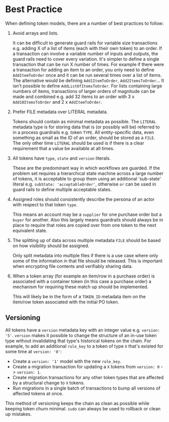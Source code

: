 # Best Practice

When defining token models, there are a number of best practices to follow:

1. Avoid arrays and lists.

   It can be difficult to generate guard rails for variable size transactions e.g. adding X of a list of items (each with their own token) to an order. If a transaction can involve a variable number of inputs and outputs, the guard rails need to cover every variation. It's simpler to define a single transaction that can be run X number of times. For example if there were a transaction for adding an item to an order, you only need to define `AddItemToOrder` once and it can be run several times over a list of items. The alternative would be defining `Add1ItemToOrder`, `Add2ItemsToOrder`... It isn't possible to define `AddListOfItemsToOrder`. For lists containing large numbers of items, transactions of larger orders of magnitude can be made and combined e.g. add 32 items to an order with 3 x `Add10ItemsToOrder` and 2 x `AddItemToOrder`.

2. Prefer FILE metadata over LITERAL metadata.

   Tokens should contain as minimal metadata as possible. The `LITERAL` metadata type is for storing data that is (or possibly will be) referred to in a process guardrails e.g. token `TYPE`. All entity-specific data, even something as small as the ID of an order, should be stored as a `FILE`. The only other time `LITERAL` should be used is if there is a clear requirement that a value be available at all times.

3. All tokens have `type`, `state` and `version` literals.

   These are the predominant way in which workflows are guarded. If the problem set requires a hierarchical state machine across a large number of tokens, it is acceptable to group them using an additional 'sub-state' literal e.g. `subState: 'acceptableOrder'`, otherwise `or` can be used in guard rails to define multiple acceptable states.

4. Assigned roles should consistently describe the persona of an actor with respect to that token `type`.

   This means an account may be a `supplier` for one purchase order but a `buyer` for another. Also this largely means guardrails should always be in place to require that roles are copied over from one token to the next equivalent state.

5. The splitting up of data across multiple metadata `FILE` should be based on how visibility should be assigned.

   Only split metadata into multiple files if there is a use case where only some of the information in that file should be released. This is important when encrypting file contents and verifiably sharing data.

6. When a token array (for example an item/row in a purchase order) is associated with a container token (in this case a purchase order) a mechanism for requiring these match up should be implemented.

   This will likely be in the form of a `TOKEN_ID` metadata item on the item/row token associated with the initial PO token.

## Versioning

All tokens have a `version` metadata key with an integer value e.g. `version: '5'`. `version` makes it possible to change the structure of an in-use token type without invalidating that type's historical tokens on the chain. For example, to add an additional `role_key` to a token of type `X` that's existed for some time at `version: '0'`:

- Create a `version: '1'` model with the new `role_key`.
- Create a migration transaction for updating a `X` tokens from `version: 0` -> `version: 1`.
- Create migration transactions for any other token types that are affected by a structural change to `X` tokens.
- Run migrations in a single batch of transactions to bump all versions of affected tokens at once.

This method of versioning keeps the chain as clean as possible while keeping token churn minimal. `sudo` can always be used to rollback or clean up mistakes.

